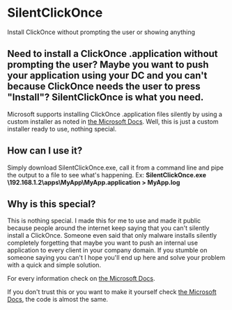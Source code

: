 # SilentClickOnce
Install ClickOnce without prompting the user or showing anything

## Need to install a ClickOnce .application without prompting the user? Maybe you want to push your application using your DC and you can't because ClickOnce needs the user to press "Install"? SilentClickOnce is what you need.

Microsoft supports installing ClickOnce .application files silently by using a custom installer as noted in [the Microsoft Docs](https://docs.microsoft.com/en-us/visualstudio/deployment/walkthrough-creating-a-custom-installer-for-a-clickonce-application?view=vs-2019).
Well, this is just a custom installer ready to use, nothing special.

## How can I use it?

Simply download SilentClickOnce.exe, call it from a command line and pipe the output to a file to see what's happening.
Ex: **SilentClickOnce.exe \\192.168.1.2\apps\MyApp\MyApp.application > MyApp.log**

## Why is this special?

This is nothing special. I made this for me to use and made it public because people around the internet keep saying that you can't silently install a ClickOnce. Someone even said that only malware installs silently completely forgetting that maybe you want to push an internal use application to every client in your company domain.
If you stumble on someone saying you can't I hope you'll end up here and solve your problem with a quick and simple solution.


For every information check on [the Microsoft Docs](https://docs.microsoft.com/en-us/visualstudio/deployment/walkthrough-creating-a-custom-installer-for-a-clickonce-application?view=vs-2019). 

If you don't trust this or you want to make it yourself check [the Microsoft Docs](https://docs.microsoft.com/en-us/visualstudio/deployment/walkthrough-creating-a-custom-installer-for-a-clickonce-application?view=vs-2019), the code is almost the same.
